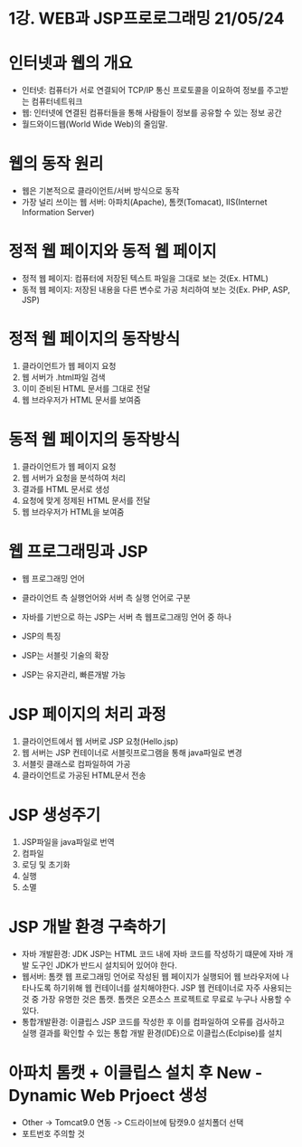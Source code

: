 # 1강. WEB과 JSP프로로그래밍 21/05/24


# 인터넷과 웹의 개요
- 인터넷: 컴퓨터가 서로 연결되어 TCP/IP 통신 프로토콜을 이요하여 정보를 주고받는 컴퓨터네트워크
- 웹: 인터넷에 연결된 컴퓨터들을 통해 사람들이 정보를 공유할 수 있는 정보 공간
- 월드와이드웹(World Wide Web)의 줄임말.

# 웹의 동작 원리
- 웹은 기본적으로 클라이언트/서버 방식으로 동작
- 가장 널리 쓰이는 웹 서버: 아파치(Apache), 톰캣(Tomacat), IIS(Internet Information Server)

# 정적 웹 페이지와 동적 웹 페이지
- 정적 웹 페이지: 컴퓨터에 저장된 텍스트 파일을 그대로 보는 것(Ex. HTML)
- 동적 웹 페이지: 저장된 내용을 다른 변수로 가공 처리하여 보는 것(Ex. PHP, ASP, JSP)

# 정적 웹 페이지의 동작방식
1. 클라이언트가 웹 페이지 요청
2. 웹 서버가 .html파일 검색
3. 이미 준비된 HTML 문서를 그대로 전달
4. 웹 브라우저가 HTML 문서를 보여줌

# 동적 웹 페이지의 동작방식
1. 클라이언트가 웹 페이지 요청
2. 웹 서버가 요청을 분석하여 처리
3. 결과를 HTML 문서로 생성
4. 요청에 맞게 정제된 HTML 문서를 전달
5. 웹 브라우저가 HTML을 보여줌

# 웹 프로그래밍과 JSP
- 웹 프로그래밍 언어
- 클라이언트 측 실행언어와 서버 측 실행 언어로 구분
- 자바를 기반으로 하는 JSP는 서버 측 웹프로그래밍 언어 중 하나

- JSP의 특징
- JSP는 서블릿 기술의 확장
- JSP는 유지관리, 빠른개발 가능

# JSP 페이지의 처리 과정
1. 클라이언트에서 웹 서버로 JSP 요청(Hello.jsp)
2. 웹 서버는 JSP 컨테이너로 서블릿프로그램을 통해 java파일로 변경
3. 서블릿 클래스로 컴파일하여 가공
4. 클라이언트로 가공된 HTML문서 전송

# JSP 생성주기
1. JSP파일을 java파일로 번역
2. 컴파일
3. 로딩 및 초기화
4. 실행
5. 소멸

# JSP 개발 환경 구축하기
- 자바 개발환경: JDK
    JSP는 HTML 코드 내에 자바 코드를 작성하기 떄문에 자바 개발 도구인 JDK가 반드시 설치되어 있어야 한다.
- 웹서버: 톰캣
    웹 프로그래밍 언어로 작성된 웹 페이지가 실행되어 웹 브라우저에 나타나도록 하기위해 웹 컨테이너를 설치해야한다. JSP 웹 컨테이너로 자주 사용되는 것 중 가장 유명한 것은 톰캣. 톰캣은 오픈소스 프로젝트로 무료로 누구나 사용할 수 있다.
- 통합개발환경: 이클립스
    JSP 코드를 작성한 후 이를 컴파일하여 오류를 검사하고 실행 결과를 확인할 수 있는 통합 개발 환경(IDE)으로 이클립스(Eclpise)를 설치
    
# 아파치 톰캣 + 이클립스 설치 후 New - Dynamic Web Prjoect 생성
- Other -> Tomcat9.0 연동 -> C드라이브에 탐캣9.0 설치폴더 선택
- 포트번호 주의할 것